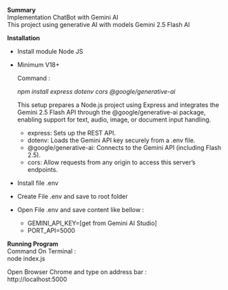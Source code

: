**Summary**<br/>
Implementation ChatBot with Gemini AI<br/>
This project using generative AI with models Gemini 2.5 Flash AI

**Installation**
- Install module Node JS

- Minimum V18+
  
  Command :
   
  _npm install express dotenv cors @google/generative-ai_
  
  This setup prepares a Node.js project using Express and integrates the Gemini 2.5 Flash API through the @google/generative-ai package, enabling support for text, audio, image, or document input handling.
  - express: Sets up the REST API.
  - dotenv: Loads the Gemini API key securely from a .env file.
  - @google/generative-ai: Connects to the Gemini API (including Flash 2.5).
  - cors: Allow requests from any origin to access this server’s endpoints.

- Install file .env
- Create File .env and save to root folder
- Open File .env and save content like bellow :
  
  - GEMINI_API_KEY=[get from Gemini AI Studio]
  - PORT_API=5000
  
  
**Running Program**<br/>
Command On Terminal : <br/>
node index.js

Open Browser Chrome and type on address bar : <br/>
http://localhost:5000
